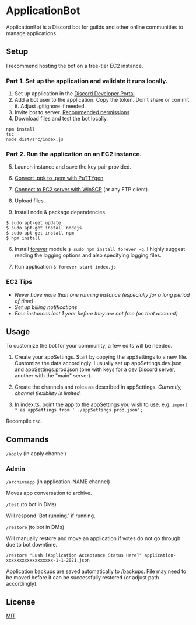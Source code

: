 # ApplicationBot

ApplicationBot is a Discord bot for guilds and other online communities to manage applications.

## Setup

I recommend hosting the bot on a free-tier EC2 instance.

### Part 1. Set up the application and validate it runs locally.
1. Set up application in the [Discord Developer Portal](https://discord.com/developers/applications)
2. Add a bot user to the application. Copy the token. Don't share or commit it. Adjust .gitignore if needed.
3. Invite bot to server. [Recommended permissions](https://discordapi.com/permissions.html#1342516344)
4. Download files and test the bot locally. 
```
npm install
tsc
node dist/src/index.js
```

### Part 2. Run the application on an EC2 instance.

5. Launch instance and save the key pair provided.
6. [Convert .ppk to .pem with PuTTYgen](https://aws.amazon.com/premiumsupport/knowledge-center/convert-pem-file-into-ppk/). 
7. [Connect to EC2 server with WinSCP](https://winscp.net/eng/docs/guide_amazon_ec2) (or any FTP client).

4. Upload files.
5. Install node & package dependencies.

```
$ sudo apt-get update
$ sudo apt-get install nodejs
$ sudo apt-get install npm
$ npm install
```

6. Install [forever](https://www.npmjs.com/package/forever) module `$ sudo npm install forever -g`. I highly suggest reading the logging options and also specifying logging files.

7. Run application `$ forever start index.js`

### EC2 Tips
- *Never have more than one running instance (especially for a long period of time)*
- *Set up billing notifications*
- *Free instances last 1 year before they are not free (on that account)*

## Usage

To customize the bot for your community, a few edits will be needed. 

1. Create your appSettings. Start by copying the appSettings to a new file. Customize the data accordingly. I usually set up appSettings.dev.json and appSettings.prod.json (one with keys for a dev Discord server, another with the "main" server).

2. Create the channels and roles as described in appSettings. *Currently, channel flexibility is limited.*

3. In index.ts, point the app to the appSettings you wish to use. e.g. `import * as appSettings from '../appSettings.prod.json';`

Recompile `tsc`.

## Commands 

`/apply` (in apply channel)

### Admin

`/archiveapp` (in application-NAME channel)

Moves app conversation to archive.

`/test` (to bot in DMs)

Will respond 'Bot running.' if running.

`/restore` (to bot in DMs)

Will manually restore and move an application if votes do not go through due to bot downtime.

```
/restore "Lush [Application Acceptance Status Here]" application-xxxxxxxxxxxxxxxxxx-1-1-2021.json
```

Application backups are saved automatically to /backups. File may need to be moved before it can be successfully restored (or adjust path accordingly).

## License
[MIT](https://choosealicense.com/licenses/mit/)
